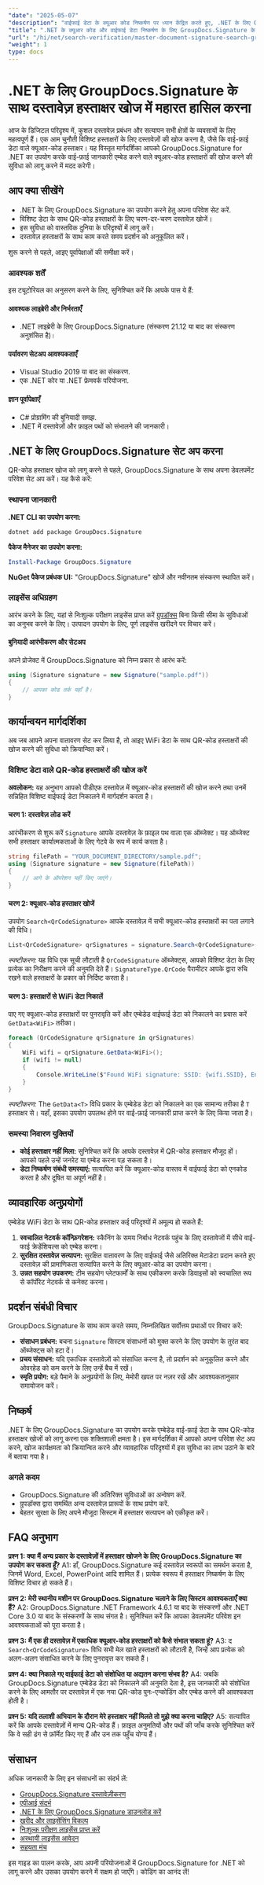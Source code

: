 ```yaml
---
"date": "2025-05-07"
"description": "वाईफाई डेटा के क्यूआर कोड निष्कर्षण पर ध्यान केंद्रित करते हुए, .NET के लिए GroupDocs.Signature का उपयोग करके दस्तावेज़ हस्ताक्षरों को खोजना और सत्यापित करना सीखें।"
"title": ".NET के क्यूआर कोड और वाईफाई डेटा निष्कर्षण के लिए GroupDocs.Signature के साथ मास्टर दस्तावेज़ हस्ताक्षर खोज"
"url": "/hi/net/search-verification/master-document-signature-search-groupdocs-signature/"
"weight": 1
type: docs
---
```

# .NET के लिए GroupDocs.Signature के साथ दस्तावेज़ हस्ताक्षर खोज में महारत हासिल करना

आज के डिजिटल परिदृश्य में, कुशल दस्तावेज़ प्रबंधन और सत्यापन सभी क्षेत्रों के व्यवसायों के लिए महत्वपूर्ण हैं। एक आम चुनौती विशिष्ट हस्ताक्षरों के लिए दस्तावेज़ों की खोज करना है, जैसे कि वाई-फ़ाई डेटा वाले क्यूआर-कोड हस्ताक्षर। यह विस्तृत मार्गदर्शिका आपको GroupDocs.Signature for .NET का उपयोग करके वाई-फ़ाई जानकारी एम्बेड करने वाले क्यूआर-कोड हस्ताक्षरों की खोज करने की सुविधा को लागू करने में मदद करेगी।

## आप क्या सीखेंगे
- .NET के लिए GroupDocs.Signature का उपयोग करने हेतु अपना परिवेश सेट करें.
- विशिष्ट डेटा के साथ QR-कोड हस्ताक्षरों के लिए चरण-दर-चरण दस्तावेज़ खोजें।
- इस सुविधा को वास्तविक दुनिया के परिदृश्यों में लागू करें।
- दस्तावेज़ हस्ताक्षरों के साथ काम करते समय प्रदर्शन को अनुकूलित करें।

शुरू करने से पहले, आइए पूर्वापेक्षाओं की समीक्षा करें।

### आवश्यक शर्तें
इस ट्यूटोरियल का अनुसरण करने के लिए, सुनिश्चित करें कि आपके पास ये हैं:

#### आवश्यक लाइब्रेरी और निर्भरताएँ
- .NET लाइब्रेरी के लिए GroupDocs.Signature (संस्करण 21.12 या बाद का संस्करण अनुशंसित है)।

#### पर्यावरण सेटअप आवश्यकताएँ
- Visual Studio 2019 या बाद का संस्करण.
- एक .NET कोर या .NET फ्रेमवर्क परियोजना.

#### ज्ञान पूर्वापेक्षाएँ
- C# प्रोग्रामिंग की बुनियादी समझ.
- .NET में दस्तावेज़ों और फ़ाइल पथों को संभालने की जानकारी।

## .NET के लिए GroupDocs.Signature सेट अप करना
QR-कोड हस्ताक्षर खोज को लागू करने से पहले, GroupDocs.Signature के साथ अपना डेवलपमेंट परिवेश सेट अप करें। यह कैसे करें:

### स्थापना जानकारी
**.NET CLI का उपयोग करना:**
```bash
dotnet add package GroupDocs.Signature
```
**पैकेज मैनेजर का उपयोग करना:**
```powershell
Install-Package GroupDocs.Signature
```
**NuGet पैकेज प्रबंधक UI:**
"GroupDocs.Signature" खोजें और नवीनतम संस्करण स्थापित करें।

### लाइसेंस अधिग्रहण
आरंभ करने के लिए, यहां से निःशुल्क परीक्षण लाइसेंस प्राप्त करें [ग्रुपडॉक्स](https://purchase.groupdocs.com/temporary-license/) बिना किसी सीमा के सुविधाओं का अनुभव करने के लिए। उत्पादन उपयोग के लिए, पूर्ण लाइसेंस खरीदने पर विचार करें।

#### बुनियादी आरंभीकरण और सेटअप
अपने प्रोजेक्ट में GroupDocs.Signature को निम्न प्रकार से आरंभ करें:
```csharp
using (Signature signature = new Signature("sample.pdf"))
{
    // आपका कोड तर्क यहाँ है।
}
```

## कार्यान्वयन मार्गदर्शिका
अब जब आपने अपना वातावरण सेट कर लिया है, तो आइए WiFi डेटा के साथ QR-कोड हस्ताक्षरों की खोज करने की सुविधा को क्रियान्वित करें।

### विशिष्ट डेटा वाले QR-कोड हस्ताक्षरों की खोज करें
**अवलोकन:**
यह अनुभाग आपको पीडीएफ दस्तावेज़ में क्यूआर-कोड हस्ताक्षरों की खोज करने तथा उनमें सन्निहित विशिष्ट वाईफाई डेटा निकालने में मार्गदर्शन करता है।

#### चरण 1: दस्तावेज़ लोड करें
आरंभीकरण से शुरू करें `Signature` आपके दस्तावेज़ के फ़ाइल पथ वाला एक ऑब्जेक्ट। यह ऑब्जेक्ट सभी हस्ताक्षर कार्यात्मकताओं के लिए गेटवे के रूप में कार्य करता है।
```csharp
string filePath = "YOUR_DOCUMENT_DIRECTORY/sample.pdf";
using (Signature signature = new Signature(filePath))
{
    // आगे के ऑपरेशन यहीं किए जाएंगे।
}
```
#### चरण 2: क्यूआर-कोड हस्ताक्षर खोजें
उपयोग `Search<QrCodeSignature>` आपके दस्तावेज़ में सभी क्यूआर-कोड हस्ताक्षरों का पता लगाने की विधि।
```csharp
List<QrCodeSignature> qrSignatures = signature.Search<QrCodeSignature>(SignatureType.QrCode);
```
*स्पष्टीकरण:* यह विधि एक सूची लौटाती है `QrCodeSignature` ऑब्जेक्ट्स, आपको विशिष्ट डेटा के लिए प्रत्येक का निरीक्षण करने की अनुमति देते हैं। `SignatureType.QrCode` पैरामीटर आपके द्वारा रुचि रखने वाले हस्ताक्षरों के प्रकार को निर्दिष्ट करता है।

#### चरण 3: हस्ताक्षरों से WiFi डेटा निकालें
पाए गए क्यूआर-कोड हस्ताक्षरों पर पुनरावृति करें और एम्बेडेड वाईफाई डेटा को निकालने का प्रयास करें `GetData<WiFi>` तरीका।
```csharp
foreach (QrCodeSignature qrSignature in qrSignatures)
{
    WiFi wifi = qrSignature.GetData<WiFi>();
    if (wifi != null)
    {
        Console.WriteLine($"Found WiFi signature: SSID: {wifi.SSID}, Encryption: {wifi.EncryptionType}, Password: {wifi.Password}");
    }
}
```
*स्पष्टीकरण:* The `GetData<T>` विधि प्रकार के एम्बेडेड डेटा को निकालने का एक सामान्य तरीका है `T` हस्ताक्षर से। यहाँ, इसका उपयोग उपलब्ध होने पर वाई-फ़ाई जानकारी प्राप्त करने के लिए किया जाता है।

### समस्या निवारण युक्तियों
- **कोई हस्ताक्षर नहीं मिला:** सुनिश्चित करें कि आपके दस्तावेज़ में QR-कोड हस्ताक्षर मौजूद हों। आपको पहले उन्हें जनरेट या एम्बेड करना पड़ सकता है।
- **डेटा निष्कर्षण संबंधी समस्याएं:** सत्यापित करें कि क्यूआर-कोड वास्तव में वाईफाई डेटा को एनकोड करता है और दूषित या अपूर्ण नहीं है।

## व्यावहारिक अनुप्रयोगों
एम्बेडेड WiFi डेटा के साथ QR-कोड हस्ताक्षर कई परिदृश्यों में अमूल्य हो सकते हैं:
1. **स्वचालित नेटवर्क कॉन्फ़िगरेशन:** स्कैनिंग के समय निर्बाध नेटवर्क पहुंच के लिए दस्तावेजों में सीधे वाई-फाई क्रेडेंशियल्स को एम्बेड करना।
2. **सुरक्षित दस्तावेज़ सत्यापन:** सुरक्षित वातावरण के लिए वाईफाई जैसे अतिरिक्त मेटाडेटा प्रदान करते हुए दस्तावेज़ की प्रामाणिकता सत्यापित करने के लिए क्यूआर-कोड का उपयोग करना।
3. **उन्नत सहयोग उपकरण:** टीम सहयोग प्लेटफार्मों के साथ एकीकरण करके डिवाइसों को स्वचालित रूप से कॉर्पोरेट नेटवर्क से कनेक्ट करना।

## प्रदर्शन संबंधी विचार
GroupDocs.Signature के साथ काम करते समय, निम्नलिखित सर्वोत्तम प्रथाओं पर विचार करें:
- **संसाधन प्रबंधन:** बचना `Signature` सिस्टम संसाधनों को मुक्त करने के लिए उपयोग के तुरंत बाद ऑब्जेक्ट्स को हटा दें।
- **प्रचय संसाधन:** यदि एकाधिक दस्तावेज़ों को संसाधित करना है, तो प्रदर्शन को अनुकूलित करने और ओवरहेड को कम करने के लिए उन्हें बैच में रखें।
- **स्मृति प्रयोग:** बड़े पैमाने के अनुप्रयोगों के लिए, मेमोरी खपत पर नज़र रखें और आवश्यकतानुसार समायोजन करें।

## निष्कर्ष
.NET के लिए GroupDocs.Signature का उपयोग करके एम्बेडेड वाई-फ़ाई डेटा के साथ QR-कोड हस्ताक्षर खोजों को लागू करना एक शक्तिशाली क्षमता है। इस मार्गदर्शिका में आपको अपना परिवेश सेट अप करने, खोज कार्यक्षमता को क्रियान्वित करने और व्यावहारिक परिदृश्यों में इस सुविधा का लाभ उठाने के बारे में बताया गया है।

### अगले कदम
- GroupDocs.Signature की अतिरिक्त सुविधाओं का अन्वेषण करें.
- ग्रुपडॉक्स द्वारा समर्थित अन्य दस्तावेज़ प्रारूपों के साथ प्रयोग करें.
- बेहतर सुरक्षा के लिए अपने मौजूदा सिस्टम में हस्ताक्षर सत्यापन को एकीकृत करें।

## FAQ अनुभाग
**प्रश्न 1: क्या मैं अन्य प्रकार के दस्तावेज़ों में हस्ताक्षर खोजने के लिए GroupDocs.Signature का उपयोग कर सकता हूँ?**
A1: हाँ, GroupDocs.Signature कई दस्तावेज़ स्वरूपों का समर्थन करता है, जिनमें Word, Excel, PowerPoint आदि शामिल हैं। प्रत्येक स्वरूप में हस्ताक्षर निष्कर्षण के लिए विशिष्ट विचार हो सकते हैं।

**प्रश्न 2: मेरी स्थानीय मशीन पर GroupDocs.Signature चलाने के लिए सिस्टम आवश्यकताएँ क्या हैं?**
A2: GroupDocs.Signature .NET Framework 4.6.1 या बाद के संस्करणों और .NET Core 3.0 या बाद के संस्करणों के साथ संगत है। सुनिश्चित करें कि आपका डेवलपमेंट परिवेश इन आवश्यकताओं को पूरा करता है।

**प्रश्न 3: मैं एक ही दस्तावेज़ में एकाधिक क्यूआर-कोड हस्ताक्षरों को कैसे संभाल सकता हूं?**
A3: द `Search<QrCodeSignature>` विधि सभी मेल खाते हस्ताक्षरों को लौटाती है, जिन्हें आप प्रत्येक को अलग-अलग संसाधित करने के लिए पुनरावृत्त कर सकते हैं।

**प्रश्न 4: क्या निकाले गए वाईफाई डेटा को संशोधित या अद्यतन करना संभव है?**
A4: जबकि GroupDocs.Signature एम्बेडेड डेटा को निकालने की अनुमति देता है, इस जानकारी को संशोधित करने के लिए आमतौर पर दस्तावेज़ में एक नया QR-कोड पुनः-एन्कोडिंग और एम्बेड करने की आवश्यकता होती है।

**प्रश्न 5: यदि तलाशी अभियान के दौरान मेरे हस्ताक्षर नहीं मिलते तो मुझे क्या करना चाहिए?**
A5: सत्यापित करें कि आपके दस्तावेज़ों में मान्य QR-कोड हैं। फ़ाइल अनुमतियों और पथों की जाँच करके सुनिश्चित करें कि वे सही ढंग से फ़ॉर्मेट किए गए हैं और उन तक पहुँच योग्य हैं।

## संसाधन
अधिक जानकारी के लिए इन संसाधनों का संदर्भ लें:
- [GroupDocs.Signature दस्तावेज़ीकरण](https://docs.groupdocs.com/signature/net/)
- [एपीआई संदर्भ](https://reference.groupdocs.com/signature/net/)
- [.NET के लिए GroupDocs.Signature डाउनलोड करें](https://releases.groupdocs.com/signature/net/)
- [खरीद और लाइसेंसिंग विकल्प](https://purchase.groupdocs.com/buy)
- [निःशुल्क परीक्षण लाइसेंस प्राप्त करें](https://releases.groupdocs.com/signature/net/)
- [अस्थायी लाइसेंस आवेदन](https://purchase.groupdocs.com/temporary-license/)
- [सहयता मंच](https://forum.groupdocs.com/c/signature/)

इस गाइड का पालन करके, आप अपनी परियोजनाओं में GroupDocs.Signature for .NET को लागू करने और उसका उपयोग करने में सक्षम हो जाएँगे। कोडिंग का आनंद लें!
